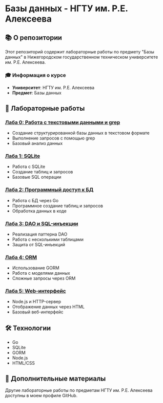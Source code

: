# Базы данных - НГТУ им. Р.Е. Алексеева

## 📚 О репозитории

Этот репозиторий содержит лабораторные работы по предмету "Базы данных" в Нижегородском государственном техническом университете им. Р.Е. Алексеева.

### 🎓 Информация о курсе
- **Университет**: НГТУ им. Р.Е. Алексеева
- **Предмет**: Базы данных

## 📝 Лабораторные работы

### [Лаба 0: Работа с текстовыми данными и grep](0/)
- Создание структурированной базы данных в текстовом формате
- Выполнение запросов с помощью grep
- Базовый анализ данных

### [Лаба 1: SQLite](1/)
- Работа с SQLite
- Создание таблиц и запросов
- Базовые SQL операции

### [Лаба 2: Программный доступ к БД](2/)
- Работа с БД через Go
- Программное создание таблиц и запросов
- Обработка данных в коде

### [Лаба 3: DAO и SQL-инъекции](3/)
- Реализация паттерна DAO
- Работа с несколькими таблицами
- Защита от SQL-инъекций

### [Лаба 4: ORM](4/)
- Использование GORM
- Работа с моделями данных
- Сложные запросы через ORM

### [Лаба 5: Web-интерфейс](5/)
- Node.js и HTTP-сервер
- Отображение данных через HTML
- Базовый веб-интерфейс

## 🛠 Технологии
- Go
- SQLite
- GORM
- Node.js
- HTML/CSS

## 📖 Дополнительные материалы
Другие лабораторные работы по предметам НГТУ им. Р.Е. Алексеева доступны в моем профиле GitHub.
